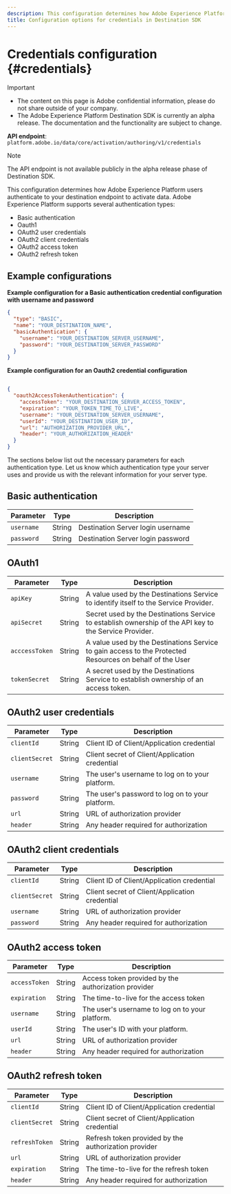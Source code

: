 ```yaml
---
description: This configuration determines how Adobe Experience Platform users authenticate to your destination endpoint to activate data.
title: Configuration options for credentials in Destination SDK
---
```

# Credentials configuration {#credentials}

>[!IMPORTANT]
>
>* The content on this page is Adobe confidential information, please do not share outside of your company.
>* The Adobe Experience Platform Destination SDK is currently an alpha release. The documentation and the functionality are subject to change.

**API endpoint**: `platform.adobe.io/data/core/activation/authoring/v1/credentials` 

>[!NOTE]
>
>The API endpoint is not available publicly in the alpha release phase of Destination SDK.

This configuration determines how Adobe Experience Platform users authenticate to your destination endpoint to activate data. Adobe Experience Platform supports several authentication types:

* Basic authentication
* Oauth1
* OAuth2 user credentials
* OAuth2 client credentials
* OAuth2 access token
* OAuth2 refresh token

## Example configurations

**Example configuration for a Basic authentication credential configuration with username and password**

```json
{
  "type": "BASIC",
  "name": "YOUR_DESTINATION_NAME",
  "basicAuthentication": {
    "username": "YOUR_DESTINATION_SERVER_USERNAME",
    "password": "YOUR_DESTINATION_SERVER_PASSWORD"
  }
}

```

**Example configuration for an Oauth2 credential configuration**

```json

{
  "oauth2AccessTokenAuthentication": {
    "accessToken": "YOUR_DESTINATION_SERVER_ACCESS_TOKEN",
    "expiration": "YOUR_TOKEN_TIME_TO_LIVE",
    "username": "YOUR_DESTINATION_SERVER_USERNAME",
    "userId": "YOUR_DESTINATION_USER_ID",
    "url": "AUTHORIZATION_PROVIDER_URL",
    "header": "YOUR_AUTHORIZATION_HEADER"
  }
}

```

The sections below list out the necessary parameters for each authentication type. Let us know which authentication type your server uses and provide us with the relevant information for your server type.

## Basic authentication

|Parameter | Type | Description|
|---------|----------|------|
|`username` | String | Destination Server login username |
|`password` | String | Destination Server login password |

<!--

// commenting out this part as these types of authentication methods are not supported in phase one

### S3 authentication

|Parameter | Type | Description|
|---------|----------|------|
|accessId | String | Destination Server S3 credential Access key ID |
|secretKey | String | Destination Server S3 credential Secret key |

### SSH 

|Parameter | Type | Description|
|---------|----------|------|
|username | String | Destination Server SSH username |
|SSHKey | String | Destination Server SSH key |

-->

## OAuth1

|Parameter | Type | Description|
|---------|----------|------|
|`apiKey` | String | A value used by the Destinations Service to identify itself to the Service Provider. |
|`apiSecret` | String | Secret used by the Destinations Service to establish ownership of the API key to the Service Provider. |
|`acccessToken` | String | A value used by the Destinations Service to gain access to the Protected Resources on behalf of the User |
|`tokenSecret` | String | A secret used by the Destinations Service to establish ownership of an access token. |

## OAuth2 user credentials

|Parameter | Type | Description|
|---------|----------|------|
|`clientId` | String | Client ID of Client/Application credential |
|`clientSecret` | String | Client secret of Client/Application credential |
|`username` | String | The user's username to log on to your platform. |
|`password` | String | The user's password to log on to your platform. |
|`url` | String | URL of authorization provider |
|`header` | String | Any header required for authorization |

## OAuth2 client credentials

|Parameter | Type | Description|
|---------|----------|------|
|`clientId` | String | Client ID of Client/Application credential |
|`clientSecret` | String | Client secret of Client/Application credential |
|`username`| String | URL of authorization provider |
|`password` | String | Any header required for authorization |

## OAuth2 access token

|Parameter | Type | Description|
|---------|----------|------|
|`accessToken` | String | Access token provided by the authorization provider |
|`expiration` | String | The time-to-live for the access token |
|`username` | String | The user's username to log on to your platform. |
|`userId` | String | The user's ID with your platform. |
|`url` | String | URL of authorization provider |
|`header` | String | Any header required for authorization |

## OAuth2 refresh token

|Parameter | Type | Description|
|---------|----------|------|
|`clientId` | String | Client ID of Client/Application credential |
|`clientSecret` | String | Client secret of Client/Application credential |
|`refreshToken` | String | Refresh token provided by the authorization provider |
|`url` | String | URL of authorization provider |
|`expiration` | String | The time-to-live for the refresh token |
|`header` | String | Any header required for authorization |